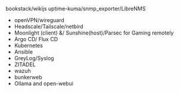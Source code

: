 bookstack/wikijs
uptime-kuma/snmp_exporter/LibreNMS
- openVPN/wireguard
- Headscale/Tailscale/netbird
- Moonlight (client) &/ Sunshine(host)/Parsec for Gaming remotely
- Argo CD/ Flux CD
- Kubernetes
- Ansible
- GreyLog/Syslog
- ZITADEL 
- wazuh
- bunkerweb
- Ollama and open-webui 
